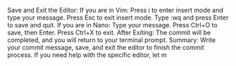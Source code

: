Save and Exit the Editor:
If you are in Vim:
Press i to enter insert mode and type your message.
Press Esc to exit insert mode.
Type :wq and press Enter to save and quit.
If you are in Nano:
Type your message.
Press Ctrl+O to save, then Enter.
Press Ctrl+X to exit.
After Exiting:
The commit will be completed, and you will return to your terminal prompt.
Summary:
Write your commit message, save, and exit the editor to finish the commit process. If you need help with the specific editor, let m